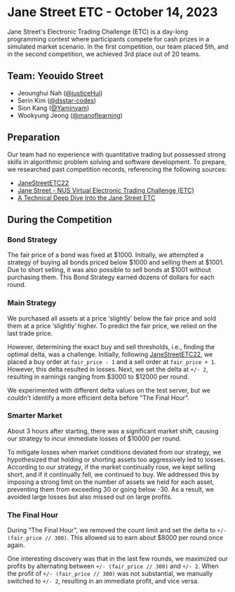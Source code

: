 # Jane Street ETC - October 14, 2023

Jane Street's Electronic Trading Challenge (ETC) is a day-long programming contest where participants compete for cash prizes in a simulated market scenario. In the first competition, our team placed 5th, and in the second competition, we achieved 3rd place out of 20 teams.

## Team: Yeouido Street

- Jeounghui Nah ([@justiceHui](https://github.com/justiceHui))
- Serin Kim ([@dsstar-codes](https://github.com/dsstar-codes))
- Sion Kang ([@Yaminyam](https://github.com/Yaminyam))
- Wookyung Jeong ([@manoflearning](https://github.com/manoflearning))

## Preparation

Our team had no experience with quantitative trading but possessed strong skills in algorithmic problem solving and software development. 
To prepare, we researched past competition records, referencing the following sources:
- [JaneStreetETC22](https://github.com/EnriqueKhai/JaneStreetETC22)
- [Jane Street - NUS Virtual Electronic Trading Challenge (ETC)](https://github.com/college-ave-east/jane-street-etc)
- [A Technical Deep Dive Into the Jane Street ETC](https://medium.com/@benhubsch/a-technical-deep-dive-into-the-jane-street-etc-5fbcdddc20db)

## During the Competition

### Bond Strategy

The fair price of a bond was fixed at $1000. Initially, we attempted a strategy of buying all bonds priced below $1000 and selling them at $1001. Due to short selling, it was also possible to sell bonds at $1001 without purchasing them. This Bond Strategy earned dozens of dollars for each round.

### Main Strategy

We purchased all assets at a price ‘slightly’ below the fair price and sold them at a price ‘slightly’ higher.
To predict the fair price, we relied on the last trade price.

However, determining the exact buy and sell thresholds, i.e., finding the optimal delta, was a challenge. 
Initially, following [JaneStreetETC22](https://github.com/EnriqueKhai/JaneStreetETC22), we placed a buy order at ```fair_price - 1``` and a sell order at ```fair_price + 1```. However, this delta resulted in losses. Next, we set the delta at ```+/- 2```, resulting in earnings ranging from $3000 to $12000 per round.

We experimented with different delta values on the test server, but we couldn't identify a more efficient delta before "The Final Hour".

### Smarter Market

About 3 hours after starting, there was a significant market shift, causing our strategy to incur immediate losses of $10000 per round.

To mitigate losses when market conditions deviated from our strategy, we hypothesized that holding or shorting assets too aggressively led to losses. According to our strategy, if the market continually rose, we kept selling short, and if it continually fell, we continued to buy. We addressed this by imposing a strong limit on the number of assets we held for each asset, preventing them from exceeding 30 or going below -30. As a result, we avoided large losses but also missed out on large profits.

### The Final Hour

During "The Final Hour", we removed the count limit and set the delta to ```+/- (fair_price // 300)```. This allowed us to earn about $8000 per round once again. 

One interesting discovery was that in the last few rounds, we maximized our profits by alternating between ```+/- (fair_price // 300)``` and ```+/- 2```. When the profit of ```+/- (fair_price // 300)``` was not substantial, we manually switched to ```+/- 2```, resulting in an immediate profit, and vice versa.